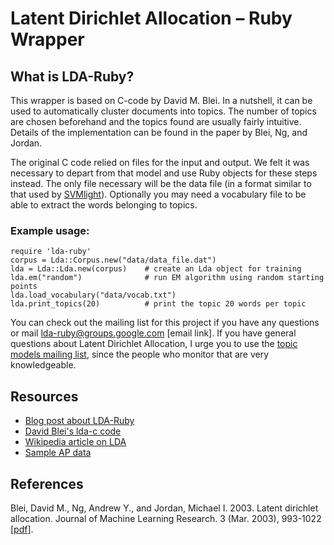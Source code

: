 # Latent Dirichlet Allocation – Ruby Wrapper

## What is LDA-Ruby?

This wrapper is based on C-code by David M. Blei. In a nutshell, it can be used to automatically cluster documents into topics. The number of topics are chosen beforehand and the topics found are usually fairly intuitive. Details of the implementation can be found in the paper by Blei, Ng, and Jordan.

The original C code relied on files for the input and output. We felt it was necessary to depart from that model and use Ruby objects for these steps instead. The only file necessary will be the data file (in a format similar to that used by [SVMlight][svmlight]). Optionally you may need a vocabulary file to be able to extract the words belonging to topics.

### Example usage:

    require 'lda-ruby'
    corpus = Lda::Corpus.new("data/data_file.dat")
    lda = Lda::Lda.new(corpus)    # create an Lda object for training
    lda.em("random")              # run EM algorithm using random starting points
    lda.load_vocabulary("data/vocab.txt")
    lda.print_topics(20)          # print the topic 20 words per topic

You can check out the mailing list for this project if you have any questions or mail lda-ruby@groups.google.com [email link]. If you have general questions about Latent Dirichlet Allocation, I urge you to use the [topic models mailing list][topic-models], since the people who monitor that are very knowledgeable.

## Resources

+ [Blog post about LDA-Ruby][lda-ruby]
+ [David Blei's lda-c code][blei]
+ [Wikipedia article on LDA][wikipedia]
+ [Sample AP data][ap-data]


## References

Blei, David M., Ng, Andrew Y., and Jordan, Michael I. 2003. Latent dirichlet allocation. Journal of Machine Learning Research. 3 (Mar. 2003), 993-1022 [[pdf][pdf]].

[svmlight]: http://svmlight.joachims.org
[lda-ruby]: http://mendicantbug.com/2008/11/17/lda-in-ruby/
[blei]: http://www.cs.princeton.edu/~blei/lda-c/
[wikipedia]: http://en.wikipedia.org/wiki/Latent_Dirichlet_allocation
[ap-data]: http://www.cs.princeton.edu/~blei/lda-c/ap.tgz
[pdf]: http://www.cs.princeton.edu/picasso/mats/BleiNgJordan2003_blei.pdf
[topic-models]: https://lists.cs.princeton.edu/mailman/listinfo/topic-models